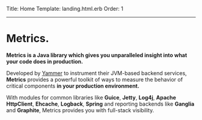 Title: Home
Template: landing.html.erb
Order: 1
* * *

# Metrics.

**Metrics is a Java library which gives you unparalleled insight into what your code does in
production.**

Developed by [Yammer](https://www.yammer-inc.com) to instrument their JVM-based backend services,
**Metrics** provides a powerful toolkit of ways to measure the behavior of critical components **in
your production environment.**

With modules for common libraries like **Guice**, **Jetty**, **Log4j**, **Apache HttpClient**,
**Ehcache**, **Logback**, **Spring** and reporting backends like **Ganglia** and **Graphite**,
Metrics provides you with full-stack visibility.
